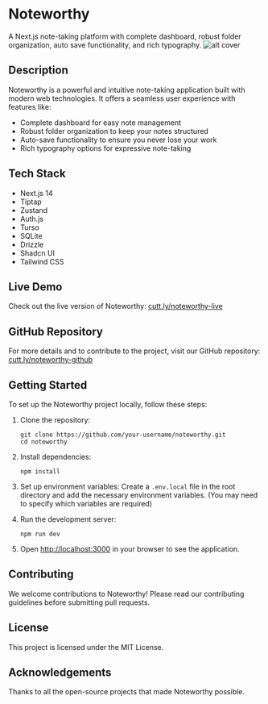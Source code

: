 # Noteworthy

A Next.js note-taking platform with complete dashboard, robust folder organization, auto save functionality, and rich typography.
![alt cover](https://github.com/user-attachments/assets/c53ff0b7-67e1-4fe2-a7e3-8ce4a5bfa301)

## Description

Noteworthy is a powerful and intuitive note-taking application built with modern web technologies. It offers a seamless user experience with features like:

- Complete dashboard for easy note management
- Robust folder organization to keep your notes structured
- Auto-save functionality to ensure you never lose your work
- Rich typography options for expressive note-taking

## Tech Stack

- Next.js 14
- Tiptap
- Zustand
- Auth.js
- Turso
- SQLite
- Drizzle
- Shadcn UI
- Tailwind CSS

## Live Demo

Check out the live version of Noteworthy:
[cutt.ly/noteworthy-live](https://cutt.ly/noteworthy-live)

## GitHub Repository

For more details and to contribute to the project, visit our GitHub repository:
[cutt.ly/noteworthy-github](https://cutt.ly/noteworthy-github)

## Getting Started

To set up the Noteworthy project locally, follow these steps:

1. Clone the repository:
   ```
   git clone https://github.com/your-username/noteworthy.git
   cd noteworthy
   ```

2. Install dependencies:
   ```
   npm install
   ```

3. Set up environment variables:
   Create a `.env.local` file in the root directory and add the necessary environment variables. (You may need to specify which variables are required)

4. Run the development server:
   ```
   npm run dev
   ```

5. Open [http://localhost:3000](http://localhost:3000) in your browser to see the application.

## Contributing

We welcome contributions to Noteworthy! Please read our contributing guidelines before submitting pull requests.

## License

This project is licensed under the MIT License.

## Acknowledgements

Thanks to all the open-source projects that made Noteworthy possible.

